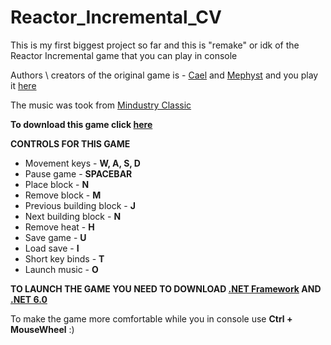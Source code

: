 # Reactor_Incremental_CV

This is my first biggest project so far and this is "remake" or idk of the Reactor Incremental game that you can play in console

Authors \ creators of the original game is - [Cael](https://www.kongregate.com/accounts/Cael) and [Mephyst](https://www.kongregate.com/accounts/Mephyst) and you play it [here](https://www.kongregate.com/games/cael/reactor-incremental)

The music was took from [Mindustry Classic](https://anuke.itch.io/mindustry-classic)

**To download this game click [here](https://github.com/RanPix/Reactor_Incremental_CV/releases)**

**CONTROLS FOR THIS GAME**

- Movement keys - **W, A, S, D**
- Pause game - **SPACEBAR**
- Place block - **N**
- Remove block - **M**
- Previous building block - **J**
- Next building block - **N**
- Remove heat - **H**
- Save game - **U**
- Load save - **I**
- Short key binds - **T**
- Launch music - **O**

**TO LAUNCH THE GAME YOU NEED TO DOWNLOAD [.NET Framework](https://dotnet.microsoft.com/download/dotnet-framework) AND [.NET 6.0](https://dotnet.microsoft.com/download/dotnet/6.0)**

To make the game more comfortable while you in console use **Ctrl + MouseWheel**  :)
